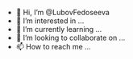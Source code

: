 - 👋 Hi, I’m @LubovFedoseeva
- 👀 I’m interested in ...
- 🌱 I’m currently learning ...
- 💞️ I’m looking to collaborate on ...
- 📫 How to reach me ...

<!---
LubovFedoseeva/LubovFedoseeva is a ✨ special ✨ repository because its `README.md` (this file) appears on your GitHub profile.
You can click the Preview link to take a look at your changes.
--->
